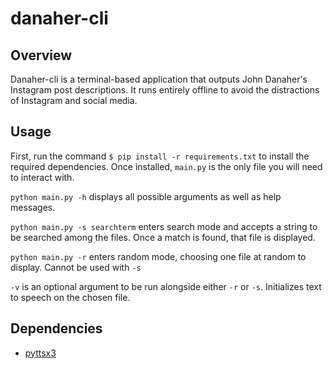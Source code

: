 # danaher-cli

## Overview
Danaher-cli is a terminal-based application that outputs John Danaher's Instagram post descriptions. It runs entirely offline to avoid the distractions of Instagram and social media.

## Usage
First, run the command `$ pip install -r requirements.txt` to install the required dependencies.
Once installed, `main.py` is the only file you will need to interact with. 

`python main.py -h` displays all possible arguments as well as help messages.

`python main.py -s searchterm` enters search mode and accepts a string to be searched among the files. Once a match is found, that file is displayed. 

`python main.py -r` enters random mode, choosing one file at random to display. Cannot be used with `-s`

`-v` is an optional argument to be run alongside either `-r` or `-s`. Initializes text to speech on the chosen file.

## Dependencies
* [pyttsx3](https://github.com/nateshmbhat/pyttsx3)